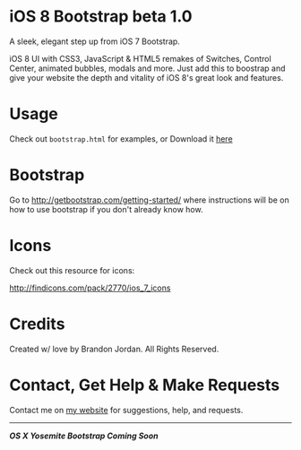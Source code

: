 iOS 8 Bootstrap beta 1.0
===============

A sleek, elegant step up from iOS 7 Bootstrap.

iOS 8 UI with CSS3, JavaScript & HTML5 remakes of Switches, Control Center, animated bubbles, modals and more.
Just add this to boostrap and give your website the depth and vitality of iOS 8's great look and features.

Usage
==============

Check out `bootstrap.html` for examples, or Download it <a href="http://brandonjordan1.github.io/iOS-8-Bootstrap/" target="_blank">here</a>

Bootstrap
==============
Go to <a href="http://getbootstrap.com/getting-started/" target="_blank">http://getbootstrap.com/getting-started/</a> where instructions will be on how to use bootstrap if you don't already know how.

Icons
==============
Check out this resource for icons:

http://findicons.com/pack/2770/ios_7_icons

Credits
==============

Created w/ love by Brandon Jordan. All Rights Reserved.

Contact, Get Help & Make Requests
==============
Contact me on <a href='http://brandon-jordan.weebly.com/contact-me'>my website</a> for suggestions, help, and requests.

<hr/>
<b><i>OS X Yosemite Bootstrap Coming Soon</i></b>
